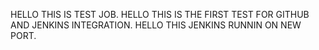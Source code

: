 HELLO THIS IS TEST JOB.
HELLO THIS IS THE FIRST TEST FOR GITHUB AND JENKINS INTEGRATION.
HELLO THIS JENKINS RUNNIN ON NEW PORT.
